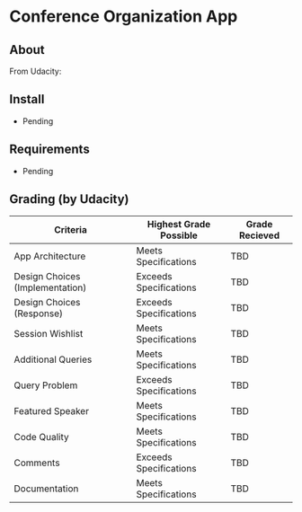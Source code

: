 Conference Organization App
===========================

About
-----

From Udacity:

Install
-------

* Pending

Requirements
------------

* Pending

Grading (by Udacity)
--------------------

Criteria       |Highest Grade Possible  |Grade Recieved
---------------|------------------------|--------------
App Architecture  |Meets Specifications  |TBD
Design Choices (Implementation)  |Exceeds Specifications  |TBD
Design Choices (Response)  |Exceeds Specifications  |TBD
Session Wishlist  |Meets Specifications  |TBD
Additional Queries  |Meets Specifications  |TBD
Query Problem  |Exceeds Specifications  |TBD
Featured Speaker  |Meets Specifications  |TBD
Code Quality   |Meets Specifications    |TBD
Comments       |Exceeds Specifications  |TBD
Documentation  |Meets Specifications    |TBD
